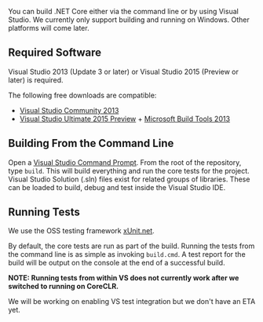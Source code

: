 You can build .NET Core either via the command line or by using Visual Studio.
We currently only support building and running on Windows. Other platforms will
come later.

## Required Software

Visual Studio 2013 (Update 3 or later) or Visual Studio 2015 (Preview or later) is required.

The following free downloads are compatible:
* [Visual Studio Community 2013](http://www.visualstudio.com/en-us/visual-studio-community-vs.aspx)
* [Visual Studio Ultimate 2015 Preview](http://www.visualstudio.com/en-us/downloads/visual-studio-2015-downloads-vs) + [Microsoft Build Tools 2013](http://www.microsoft.com/en-us/download/details.aspx?id=40760)

## Building From the Command Line

Open a [Visual Studio Command Prompt](http://msdn.microsoft.com/en-us/library/ms229859(v=vs.110).aspx). 
From the root of the repository, type `build`. This will build everything and run
the core tests for the project. Visual Studio Solution (.sln) files exist for
related groups of libraries. These can be loaded to build, debug and test inside
the Visual Studio IDE.

## Running Tests

We use the OSS testing framework [xUnit.net][xunit].

By default, the core tests are run as part of the build. Running the tests from
the command line is as simple as invoking `build.cmd`. A test report for the
build will be output on the console at the end of a successful build.

**NOTE: Running tests from within VS does not currently work after we switched to running on CoreCLR.**

We will be working on enabling VS test integration but we don't have an ETA yet. 

[xunit]: http://xunit.github.io/
[xunit-runner]: http://xunit.github.io/docs/running-v1-tests-in-vs.html

